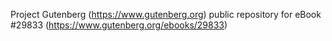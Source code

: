 Project Gutenberg (https://www.gutenberg.org) public repository for eBook #29833 (https://www.gutenberg.org/ebooks/29833)
